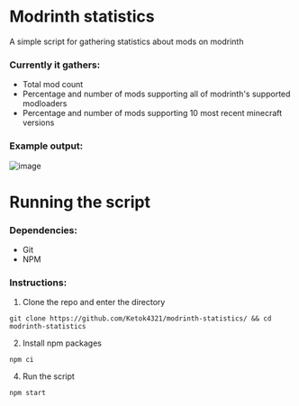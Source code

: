 # Modrinth statistics
A simple script for gathering statistics about mods on modrinth
### Currently it gathers:
- Total mod count
- Percentage and number of mods supporting all of modrinth's supported modloaders
- Percentage and number of mods supporting 10 most recent minecraft versions

### Example output:
![image](https://user-images.githubusercontent.com/70479035/175107204-1a17a057-1250-4594-ad06-56c1c1a41d59.png)

# Running the script
### Dependencies:
- Git
- NPM

### Instructions:
1. Clone the repo and enter the directory
```
git clone https://github.com/Ketok4321/modrinth-statistics/ && cd modrinth-statistics
```
2. Install npm packages
```
npm ci
```
4. Run the script
```
npm start
```
